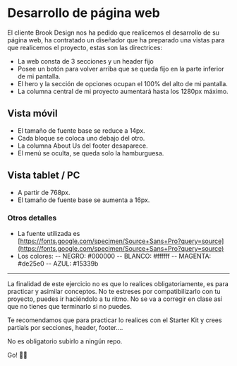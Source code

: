 # Desarrollo de página web

El cliente Brook Design nos ha pedido que realicemos el desarrollo de su página web, ha contratado un diseñador que ha preparado una vistas para que realicemos el proyecto, estas son las directrices:

* La web consta de 3 secciones y un header fijo
* Posee un botón para volver arriba que se queda fijo en la parte inferior de mi pantalla.
* El hero y la sección de opciones ocupan el 100% del alto de mi pantalla.
* La columna central de mi proyecto aumentará hasta los 1280px máximo.

## Vista móvil
* El tamaño de fuente base se reduce a 14px.
* Cada bloque se coloca uno debajo del otro.
* La columna About Us del footer desaparece.
* El menú se oculta, se queda solo la hamburguesa.

## Vista tablet / PC
* A partir de 768px.
* El tamaño de fuente base se aumenta a 16px.

### Otros detalles
* La fuente utilizada es [https://fonts.google.com/specimen/Source+Sans+Pro?query=source](https://fonts.google.com/specimen/Source+Sans+Pro?query=source)
* Los colores: 
-- NEGRO: #000000
-- BLANCO: #ffffff
-- MAGENTA: #de25e0
-- AZUL: #15339b
 
--------
 La finalidad de este ejercicio no es que lo realices obligatoriamente, es para practicar y asimilar conceptos. No te estreses por compatibilizarlo con tu proyecto, puedes ir haciéndolo a tu ritmo. No se va a corregir en clase así que no tienes que terminarlo si no puedes.

Te recomendamos que para practicar lo realices con el Starter Kit y crees partials por secciones, header, footer....

No es obligatorio subirlo a ningún repo.

Go! 💪💪